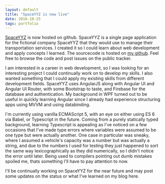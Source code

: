 ```yaml
---
layout: default
title: "SpaceYYZ is now live"
date: 2016-10-25
tags: portfolio 
---
```


[SpaceYYZ](https://patrick-lafferty.github.io/spaceyyz) is now hosted on github. SpaceYYZ is a single page application for the fictional company SpaceYYZ that they would use to manage their transportation services. I created it so I could learn about web development and apply concepts I learned. The sourcecode is hosted on [my github](https://github.com/patrick-lafferty/spaceyyz). Feel free to browse the code and post issues on the public tracker.	 

I am interested in a career in web development, so I was looking for an interesting project I could continually work on to develop my skills. I also wanted something that I could apply my existing skills from different development fields. SpaceYYZ uses AngularJS along with Angular UI and Angular UI Router, with some Bootstrap to taste, and Firebase for the database and authentication. My background in WPF turned out to be useful in quickly learning Angular since I already had experience structuring apps using MVVM and using databinding.

I'm currently using vanilla ECMAScript 5, with an eye on either using ES 6 via Babel, or Typescript in the future. Coming from a purely statically typed background, learning Typescript is appealing as I've noticed on a few occasions that I've made type errors where variables were assumed to be one type but were actually another. One case in particular was sneaky, where I assumed a vehicle's capacity was a number but was actually a string, and due to the numbers I used for testing they just happened to sort the same way lexicographically as they did numerically, so I didn't notice the error until later. Being used to compilers pointing out dumb mistakes spoiled me, thats something I'll have to pay attention to now.

I'll be continually working on SpaceYYZ for the near future and may post some updates on the status or what I've learned on my blog here.

